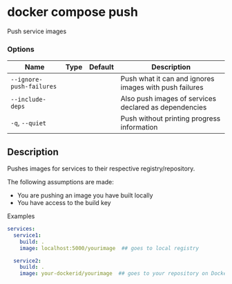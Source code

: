 # docker compose push

<!---MARKER_GEN_START-->
Push service images

### Options

| Name | Type | Default | Description |
| --- | --- | --- | --- |
| `--ignore-push-failures` |  |  | Push what it can and ignores images with push failures |
| `--include-deps` |  |  | Also push images of services declared as dependencies |
| `-q`, `--quiet` |  |  | Push without printing progress information |


<!---MARKER_GEN_END-->

## Description

Pushes images for services to their respective registry/repository.

The following assumptions are made:
- You are pushing an image you have built locally
- You have access to the build key

Examples

```yaml
services:
  service1:
    build: .
    image: localhost:5000/yourimage  ## goes to local registry

  service2:
    build: .
    image: your-dockerid/yourimage  ## goes to your repository on Docker Hub
```

